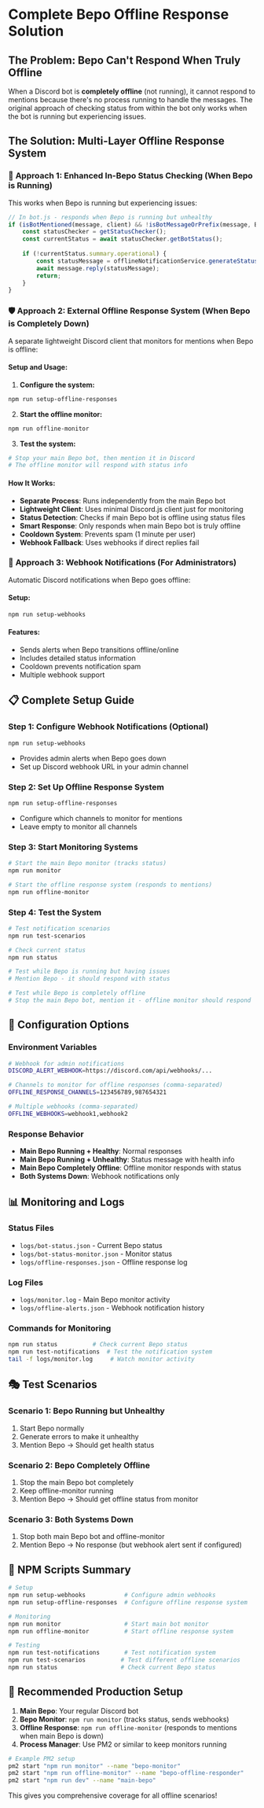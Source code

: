 # Complete Bepo Offline Response Solution

## The Problem: Bepo Can't Respond When Truly Offline

When a Discord bot is **completely offline** (not running), it cannot respond to mentions because there's no process running to handle the messages. The original approach of checking status from within the bot only works when the bot is running but experiencing issues.

## The Solution: Multi-Layer Offline Response System

### 🎯 **Approach 1: Enhanced In-Bepo Status Checking (When Bepo is Running)**

This works when Bepo is running but experiencing issues:

```javascript
// In bot.js - responds when Bepo is running but unhealthy
if (isBotMentioned(message, client) && !isBotMessageOrPrefix(message, BOT_PREFIX)) {
    const statusChecker = getStatusChecker();
    const currentStatus = await statusChecker.getBotStatus();
    
    if (!currentStatus.summary.operational) {
        const statusMessage = offlineNotificationService.generateStatusMessage(currentStatus);
        await message.reply(statusMessage);
        return;
    }
}
```

### 🛡️ **Approach 2: External Offline Response System (When Bepo is Completely Down)**

A separate lightweight Discord client that monitors for mentions when Bepo is offline:

#### Setup and Usage:

1. **Configure the system:**
```bash
npm run setup-offline-responses
```

2. **Start the offline monitor:**
```bash
npm run offline-monitor
```

3. **Test the system:**
```bash
# Stop your main Bepo bot, then mention it in Discord
# The offline monitor will respond with status info
```

#### How It Works:
- **Separate Process**: Runs independently from the main Bepo bot
- **Lightweight Client**: Uses minimal Discord.js client just for monitoring
- **Status Detection**: Checks if main Bepo bot is offline using status files
- **Smart Response**: Only responds when main Bepo bot is truly offline
- **Cooldown System**: Prevents spam (1 minute per user)
- **Webhook Fallback**: Uses webhooks if direct replies fail

### 🔔 **Approach 3: Webhook Notifications (For Administrators)**

Automatic Discord notifications when Bepo goes offline:

#### Setup:
```bash
npm run setup-webhooks
```

#### Features:
- Sends alerts when Bepo transitions offline/online
- Includes detailed status information
- Cooldown prevents notification spam
- Multiple webhook support

## 📋 Complete Setup Guide

### Step 1: Configure Webhook Notifications (Optional)
```bash
npm run setup-webhooks
```
- Provides admin alerts when Bepo goes down
- Set up Discord webhook URL in your admin channel

### Step 2: Set Up Offline Response System
```bash
npm run setup-offline-responses
```
- Configure which channels to monitor for mentions
- Leave empty to monitor all channels

### Step 3: Start Monitoring Systems
```bash
# Start the main Bepo monitor (tracks status)
npm run monitor

# Start the offline response system (responds to mentions)
npm run offline-monitor
```

### Step 4: Test the System
```bash
# Test notification scenarios
npm run test-scenarios

# Check current status
npm run status

# Test while Bepo is running but having issues
# Mention Bepo - it should respond with status

# Test while Bepo is completely offline
# Stop the main Bepo bot, mention it - offline monitor should respond
```

## 🔧 Configuration Options

### Environment Variables
```bash
# Webhook for admin notifications
DISCORD_ALERT_WEBHOOK=https://discord.com/api/webhooks/...

# Channels to monitor for offline responses (comma-separated)
OFFLINE_RESPONSE_CHANNELS=123456789,987654321

# Multiple webhooks (comma-separated)
OFFLINE_WEBHOOKS=webhook1,webhook2
```

### Response Behavior
- **Main Bepo Running + Healthy**: Normal responses
- **Main Bepo Running + Unhealthy**: Status message with health info
- **Main Bepo Completely Offline**: Offline monitor responds with status
- **Both Systems Down**: Webhook notifications only

## 📊 Monitoring and Logs

### Status Files
- `logs/bot-status.json` - Current Bepo status
- `logs/bot-status-monitor.json` - Monitor status
- `logs/offline-responses.json` - Offline response log

### Log Files
- `logs/monitor.log` - Main Bepo monitor activity
- `logs/offline-alerts.json` - Webhook notification history

### Commands for Monitoring
```bash
npm run status          # Check current Bepo status
npm run test-notifications  # Test the notification system
tail -f logs/monitor.log     # Watch monitor activity
```

## 🎭 Test Scenarios

### Scenario 1: Bepo Running but Unhealthy
1. Start Bepo normally
2. Generate errors to make it unhealthy
3. Mention Bepo → Should get health status

### Scenario 2: Bepo Completely Offline
1. Stop the main Bepo bot completely
2. Keep offline-monitor running
3. Mention Bepo → Should get offline status from monitor

### Scenario 3: Both Systems Down
1. Stop both main Bepo bot and offline-monitor
2. Mention Bepo → No response (but webhook alert sent if configured)

## 🚀 NPM Scripts Summary

```bash
# Setup
npm run setup-webhooks           # Configure admin webhooks
npm run setup-offline-responses  # Configure offline response system

# Monitoring
npm run monitor                  # Start main bot monitor
npm run offline-monitor          # Start offline response system

# Testing
npm run test-notifications       # Test notification system
npm run test-scenarios          # Test different offline scenarios
npm run status                  # Check current Bepo status
```

## 🎯 Recommended Production Setup

1. **Main Bepo**: Your regular Discord bot
2. **Bepo Monitor**: `npm run monitor` (tracks status, sends webhooks)
3. **Offline Response**: `npm run offline-monitor` (responds to mentions when main Bepo is down)
4. **Process Manager**: Use PM2 or similar to keep monitors running

```bash
# Example PM2 setup
pm2 start "npm run monitor" --name "bepo-monitor"
pm2 start "npm run offline-monitor" --name "bepo-offline-responder"
pm2 start "npm run dev" --name "main-bepo"
```

This gives you comprehensive coverage for all offline scenarios!

